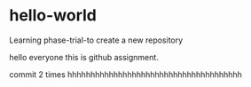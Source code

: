 # hello-world
Learning phase-trial-to create a new repository

hello everyone this is github assignment.


commit 2 times
hhhhhhhhhhhhhhhhhhhhhhhhhhhhhhhhhhhhhh

